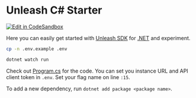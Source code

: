 # Unleash C# Starter

[![Edit in CodeSandbox](https://codesandbox.io/static/img/play-codesandbox.svg)](https://codesandbox.io/s/github/Unleash/unleash-sdk-examples/tree/main/Csharp)

Here you can easily get started with [Unleash SDK](https://github.com/Unleash/unleash-client-dotnet) for [.NET](https://dotnet.microsoft.com) and experiment.

```sh
cp -n .env.example .env

dotnet watch run
```

Check out [Program.cs](./Program.cs) for the code.
You can set you instance URL and API client token in `.env`.
Set your flag name on line `:15`.

To add a new dependency, run `dotnet add package <package name>`.
